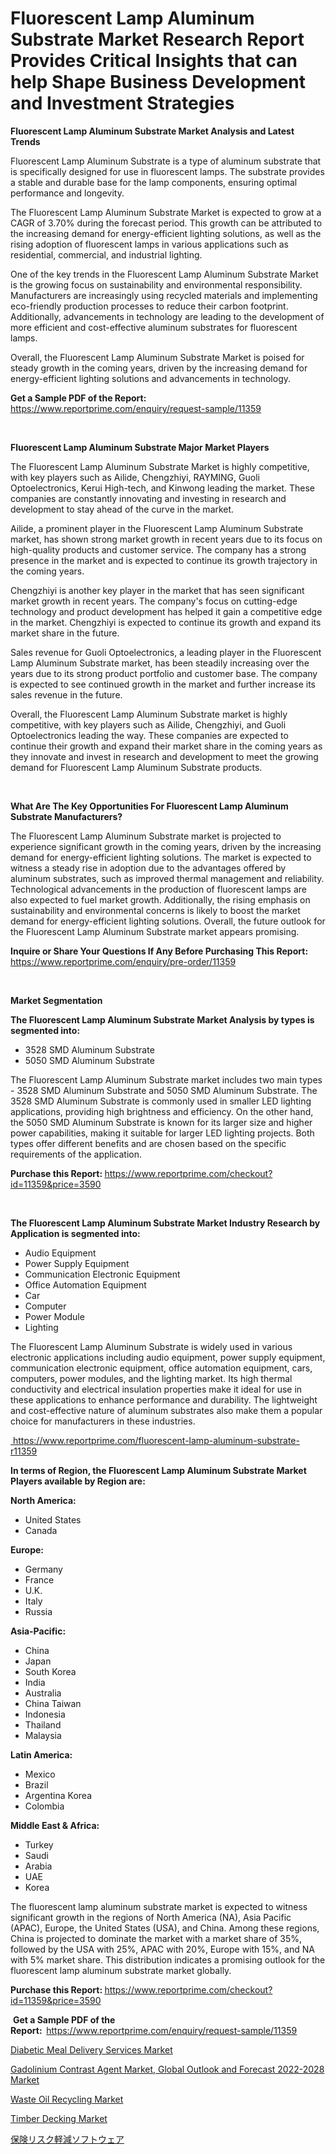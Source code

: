 <p><h1>Fluorescent Lamp Aluminum Substrate Market Research Report Provides Critical Insights that can help Shape Business Development and Investment Strategies</h1></p><p><strong>Fluorescent Lamp Aluminum Substrate Market Analysis and Latest Trends</strong></p>
<p><p>Fluorescent Lamp Aluminum Substrate is a type of aluminum substrate that is specifically designed for use in fluorescent lamps. The substrate provides a stable and durable base for the lamp components, ensuring optimal performance and longevity.</p><p>The Fluorescent Lamp Aluminum Substrate Market is expected to grow at a CAGR of 3.70% during the forecast period. This growth can be attributed to the increasing demand for energy-efficient lighting solutions, as well as the rising adoption of fluorescent lamps in various applications such as residential, commercial, and industrial lighting.</p><p>One of the key trends in the Fluorescent Lamp Aluminum Substrate Market is the growing focus on sustainability and environmental responsibility. Manufacturers are increasingly using recycled materials and implementing eco-friendly production processes to reduce their carbon footprint. Additionally, advancements in technology are leading to the development of more efficient and cost-effective aluminum substrates for fluorescent lamps.</p><p>Overall, the Fluorescent Lamp Aluminum Substrate Market is poised for steady growth in the coming years, driven by the increasing demand for energy-efficient lighting solutions and advancements in technology.</p></p>
<p><strong>Get a Sample PDF of the Report:&nbsp;</strong> <a href="https://www.reportprime.com/enquiry/request-sample/11359">https://www.reportprime.com/enquiry/request-sample/11359</a></p>
<p>&nbsp;</p>
<p><strong>Fluorescent Lamp Aluminum Substrate Major Market Players</strong></p>
<p><p>The Fluorescent Lamp Aluminum Substrate Market is highly competitive, with key players such as Ailide, Chengzhiyi, RAYMING, Guoli Optoelectronics, Kerui High-tech, and Kinwong leading the market. These companies are constantly innovating and investing in research and development to stay ahead of the curve in the market.</p><p>Ailide, a prominent player in the Fluorescent Lamp Aluminum Substrate market, has shown strong market growth in recent years due to its focus on high-quality products and customer service. The company has a strong presence in the market and is expected to continue its growth trajectory in the coming years.</p><p>Chengzhiyi is another key player in the market that has seen significant market growth in recent years. The company's focus on cutting-edge technology and product development has helped it gain a competitive edge in the market. Chengzhiyi is expected to continue its growth and expand its market share in the future.</p><p>Sales revenue for Guoli Optoelectronics, a leading player in the Fluorescent Lamp Aluminum Substrate market, has been steadily increasing over the years due to its strong product portfolio and customer base. The company is expected to see continued growth in the market and further increase its sales revenue in the future.</p><p>Overall, the Fluorescent Lamp Aluminum Substrate market is highly competitive, with key players such as Ailide, Chengzhiyi, and Guoli Optoelectronics leading the way. These companies are expected to continue their growth and expand their market share in the coming years as they innovate and invest in research and development to meet the growing demand for Fluorescent Lamp Aluminum Substrate products.</p></p>
<p>&nbsp;</p>
<p><strong>What Are The Key Opportunities For Fluorescent Lamp Aluminum Substrate Manufacturers?</strong></p>
<p><p>The Fluorescent Lamp Aluminum Substrate market is projected to experience significant growth in the coming years, driven by the increasing demand for energy-efficient lighting solutions. The market is expected to witness a steady rise in adoption due to the advantages offered by aluminum substrates, such as improved thermal management and reliability. Technological advancements in the production of fluorescent lamps are also expected to fuel market growth. Additionally, the rising emphasis on sustainability and environmental concerns is likely to boost the market demand for energy-efficient lighting solutions. Overall, the future outlook for the Fluorescent Lamp Aluminum Substrate market appears promising.</p></p>
<p><strong>Inquire or Share Your Questions If Any Before Purchasing This Report:</strong> <a href="https://www.reportprime.com/enquiry/pre-order/11359">https://www.reportprime.com/enquiry/pre-order/11359</a></p>
<p>&nbsp;</p>
<p><strong>Market Segmentation</strong></p>
<p><strong>The Fluorescent Lamp Aluminum Substrate Market Analysis by types is segmented into:</strong></p>
<p><ul><li>3528 SMD Aluminum Substrate</li><li>5050 SMD Aluminum Substrate</li></ul></p>
<p><p>The Fluorescent Lamp Aluminum Substrate market includes two main types - 3528 SMD Aluminum Substrate and 5050 SMD Aluminum Substrate. The 3528 SMD Aluminum Substrate is commonly used in smaller LED lighting applications, providing high brightness and efficiency. On the other hand, the 5050 SMD Aluminum Substrate is known for its larger size and higher power capabilities, making it suitable for larger LED lighting projects. Both types offer different benefits and are chosen based on the specific requirements of the application.</p></p>
<p><strong>Purchase this Report:&nbsp;</strong><a href="https://www.reportprime.com/checkout?id=11359&price=3590">https://www.reportprime.com/checkout?id=11359&price=3590</a></p>
<p>&nbsp;</p>
<p><strong>The Fluorescent Lamp Aluminum Substrate Market Industry Research by Application is segmented into:</strong></p>
<p><ul><li>Audio Equipment</li><li>Power Supply Equipment</li><li>Communication Electronic Equipment</li><li>Office Automation Equipment</li><li>Car</li><li>Computer</li><li>Power Module</li><li>Lighting</li></ul></p>
<p><p>The Fluorescent Lamp Aluminum Substrate is widely used in various electronic applications including audio equipment, power supply equipment, communication electronic equipment, office automation equipment, cars, computers, power modules, and the lighting market. Its high thermal conductivity and electrical insulation properties make it ideal for use in these applications to enhance performance and durability. The lightweight and cost-effective nature of aluminum substrates also make them a popular choice for manufacturers in these industries.</p></p>
<p><a href="https://www.reportprime.com/fluorescent-lamp-aluminum-substrate-r11359">&nbsp;https://www.reportprime.com/fluorescent-lamp-aluminum-substrate-r11359</a></p>
<p><strong>In terms of Region, the Fluorescent Lamp Aluminum Substrate Market Players available by Region are:</strong></p>
<p>
    <p> <strong> North America: </strong>
        <ul>
            <li>United States</li>
            <li>Canada</li>
        </ul>
        </p> 
    <p> <strong> Europe: </strong>
        <ul>
            <li>Germany</li>
            <li>France</li>
            <li>U.K.</li>
            <li>Italy</li>
            <li>Russia</li>
        </ul>
        </p> 
    <p> <strong> Asia-Pacific: </strong>
        <ul>
            <li>China</li>
            <li>Japan</li>
            <li>South Korea</li>
            <li>India</li>
            <li>Australia</li>
            <li>China Taiwan</li>
            <li>Indonesia</li>
            <li>Thailand</li>
            <li>Malaysia</li>
        </ul>
        </p> 
    <p> <strong> Latin America: </strong>
        <ul>
            <li>Mexico</li>
            <li>Brazil</li>
            <li>Argentina Korea</li>
            <li>Colombia</li>
        </ul>
        </p> 
    <p> <strong> Middle East & Africa: </strong>
        <ul>
            <li>Turkey</li>
            <li>Saudi</li>
            <li>Arabia</li>
            <li>UAE</li>
            <li>Korea</li>
        </ul>
    </p>
    </p>
<p><p>The fluorescent lamp aluminum substrate market is expected to witness significant growth in the regions of North America (NA), Asia Pacific (APAC), Europe, the United States (USA), and China. Among these regions, China is projected to dominate the market with a market share of 35%, followed by the USA with 25%, APAC with 20%, Europe with 15%, and NA with 5% market share. This distribution indicates a promising outlook for the fluorescent lamp aluminum substrate market globally.</p></p>
<p><strong>Purchase this Report: </strong><a href="https://www.reportprime.com/checkout?id=11359&price=3590">https://www.reportprime.com/checkout?id=11359&price=3590</a></p>
<p>&nbsp;<strong>Get a Sample PDF of the Report:&nbsp;&nbsp;</strong><a href="https://www.reportprime.com/enquiry/request-sample/11359">https://www.reportprime.com/enquiry/request-sample/11359</a></p>
<p><strong></strong></p>
<p><p><a href="https://github.com/lylyparadise/Market-Research-Report-List-5/blob/main/diabetic-meal-delivery-services-market.md">Diabetic Meal Delivery Services Market</a></p><p><a href="https://issuu.com/reportprime-2/docs/gadolinium-contrast-agent-market-gl_14f068c82cd5c9">Gadolinium Contrast Agent Market, Global Outlook and Forecast 2022-2028 Market</a></p><p><a href="https://github.com/widyafarer/Market-Research-Report-List-1/blob/main/waste-oil-recycling-market.md">Waste Oil Recycling Market</a></p><p><a href="https://github.com/GroverBarry/Market-Research-Report-List-7/blob/main/timber-decking-market.md">Timber Decking Market</a></p><p><a href="https://medium.com/@lillianamurazik2023/%E3%82%B0%E3%83%AD%E3%83%BC%E3%83%90%E3%83%AB%E4%BF%9D%E9%99%BA%E3%83%AA%E3%82%B9%E3%82%AF%E7%B7%A9%E5%92%8C%E3%82%BD%E3%83%95%E3%83%88%E3%82%A6%E3%82%A7%E3%82%A2%E5%B8%82%E5%A0%B4%E3%81%AE%E3%83%AC%E3%83%9D%E3%83%BC%E3%83%88%E3%81%AF-157%E3%83%9A%E3%83%BC%E3%82%B8%E3%81%A72024%E5%B9%B4%E3%81%8B%E3%82%892031%E5%B9%B4%E3%81%BE%E3%81%A7%E3%81%AE%E3%83%88%E3%83%AC%E3%83%B3%E3%83%89-%E4%BA%88%E6%B8%AC-%E5%BD%B1%E9%9F%BF%E5%88%86%E6%9E%90%E3%82%92%E7%B4%B9%E4%BB%8B%E3%81%97%E3%81%A6%E3%81%84%E3%81%BE%E3%81%99-b42fbb24e913">保険リスク軽減ソフトウェア</a></p></p>